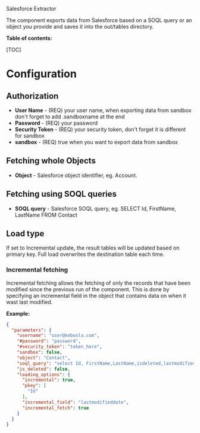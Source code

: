 Salesforce Extractor

The component exports data from Salesforce based on a SOQL query or an object you provide 
and saves it into the out/tables directory.

**Table of contents:**  
  
[TOC]

# Configuration

## Authorization

- **User Name** - (REQ) your user name, when exporting data from sandbox don't forget to add .sandboxname at the end
- **Password** - (REQ) your password
- **Security Token** - (REQ) your security token, don't forget it is different for sandbox
- **sandbox** - (REQ) true when you want to export data from sandbox

## Fetching whole Objects

- **Object** - Salesforce object identifier, eg. Account.

## Fetching using SOQL queries

- **SOQL query** - Salesforce SOQL query, eg. SELECT Id, FirstName, LastName FROM Contact

## Load type
If set to Incremental update, the result tables will be updated based on primary key. 
Full load overwrites the destination table each time.
### Incremental fetching 

Incremental fetching allows the fetching of only the records that have been modified since the previous run of
the component. This is done by specifying an incremental field in the object that contains data on when it wast last modified.


**Example:**

```json
{
  "parameters": {
    "username": "user@keboola.com",
    "#password": "password",
    "#security_token": "token_here",
    "sandbox": false,
    "object": "Contact",
    "soql_query": "select Id, FirstName,LastName,isdeleted,lastmodifieddate from Contact",
    "is_deleted": false,
    "loading_options": {
      "incremental": true,
      "pkey": [
        "Id"
      ],
      "incremental_field": "lastmodifieddate",
      "incremental_fetch": true
    }
  }
}
```


